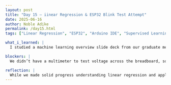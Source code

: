 ```yaml
---
layout: post
title: "Day 15 – iinear Regression & ESP32 Blink Test Attempt"
date: 2025-06-16
author: Noble Adike
permalink: /day15.html
tags: ["Linear Regression", "ESP32", "Arduino IDE", "Supervised Learning", "Port Error", "Blink Test", "Python"]

what_i_learned: |
  I studied a machine learning overview slide deck from our graduate mentor, reviewing the key differences between supervised, unsupervised, and reinforcement learning approaches. I followed a YouTube tutorial on building a simple linear regression model using `sklearn`, which predicted the salary of new hires based on experience, test scores, and interview scores. I learned how to clean data using pandas, convert word-based experience values into numbers with the `word2number` library, and fill missing values using the median strategy. I trained a linear regression model with scikit-learn, interpreted coefficients and intercepts, and made predictions with new data points. We also started the hands-on setup of our ESP32 microcontroller following a 10-day guide, with today's focus on configuring the Arduino IDE and testing the onboard LED blink function.

blockers: |
  We didn’t have a multimeter to test voltage across the breadboard, so we had to skip Step 2 of the setup process. None of our group members could detect the correct COM port for the ESP32 on our laptops, preventing us from uploading code successfully. As a result, we couldn’t complete the Blink Test or verify our hardware setup today.

reflection: |
  While we made solid progress understanding linear regression and applying it with Python, today was one of our most blocker-heavy days. The inability to connect our ESP32 devices and complete the Blink Test was frustrating, especially after carefully following all the setup instructions. That said, the ML exercise helped me feel more confident in data preprocessing, model training, and evaluation. I plan to revisit the port detection issue tomorrow and test alternative USB cables or laptops to isolate the problem. Despite setbacks, I’m staying optimistic and focused on combining software knowledge with working hardware soon.
---
```



